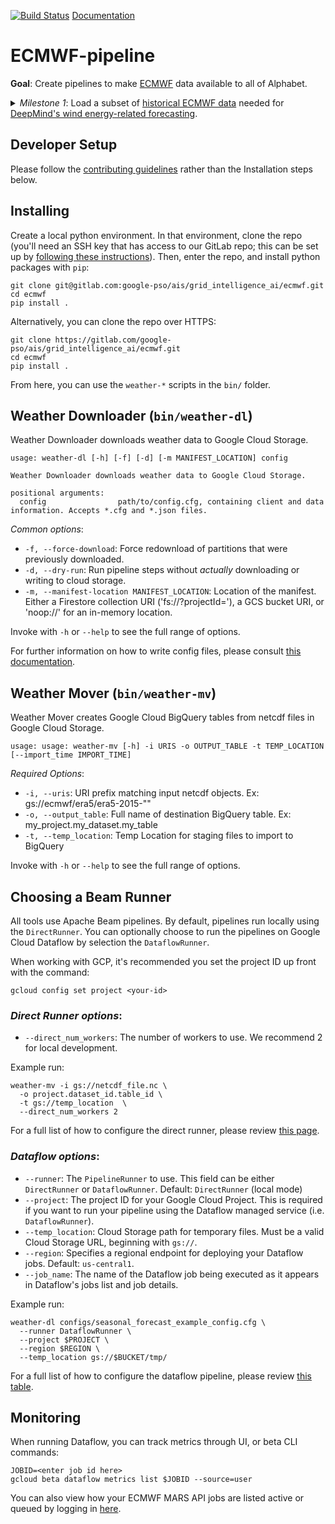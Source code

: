 [![Build Status](https://gitlab.com/google-pso/ais/grid_intelligence_ai/ecmwf/badges/main/pipeline.svg)](https://gitlab.com/google-pso/ais/grid_intelligence_ai/ecmwf/-/pipelines)
[Documentation](https://google-pso.gitlab.io/ais/grid_intelligence_ai/ecmwf/)

# ECMWF-pipeline

**Goal**: Create pipelines to make [ECMWF](https://www.ecmwf.int/) data available to all of Alphabet.

<details>
<summary>
<em>Milestone 1</em>: Load a subset of <a href="https://www.ecmwf.int/en/forecasts/datasets/archive-datasets">historical ECMWF data</a> needed for <a href="https://deepmind.com/blog/article/machine-learning-can-boost-value-wind-energy">DeepMind's wind energy-related forecasting</a>.
</summary>

- ✅ Use MARs API to download ECMWF's HRES forecasts
- ✅ Download ECMWF's ENS forecasts
- ✅ Pipe downloaded data into BigQuery for general use

</details>


## Developer Setup

Please follow the [contributing guidelines](CONTRIBUTING.md) rather than the Installation steps below.

## Installing

Create a local python environment. In that environment, clone the repo (you'll need an SSH key that has
access to our GitLab repo; this can be set up by [following these instructions](https://docs.gitlab.com/ee/ssh/)).
Then, enter the repo, and install python packages with `pip`:

```shell
git clone git@gitlab.com:google-pso/ais/grid_intelligence_ai/ecmwf.git
cd ecmwf
pip install . 
```

Alternatively, you can clone the repo over HTTPS: 
```shell
git clone https://gitlab.com/google-pso/ais/grid_intelligence_ai/ecmwf.git
cd ecmwf
pip install . 
```

From here, you can use the `weather-*` scripts in the `bin/` folder.

## Weather Downloader (`bin/weather-dl`)

Weather Downloader downloads weather data to Google Cloud Storage.

```
usage: weather-dl [-h] [-f] [-d] [-m MANIFEST_LOCATION] config

Weather Downloader downloads weather data to Google Cloud Storage.

positional arguments:
  config                path/to/config.cfg, containing client and data information. Accepts *.cfg and *.json files.
```

_Common options_: 
* `-f, --force-download`: Force redownload of partitions that were previously downloaded.
* `-d, --dry-run`: Run pipeline steps without _actually_ downloading or writing to cloud storage.
* `-m, --manifest-location MANIFEST_LOCATION`:  Location of the manifest. Either a Firestore collection URI 
    ('fs://<my-collection>?projectId=<my-project-id>'), a GCS bucket URI, or 'noop://<name>' for an in-memory location.

Invoke with `-h` or `--help` to see the full range of options.

For further information on how to write config files, please consult [this documentation](Configuration.md).

## Weather Mover (`bin/weather-mv`)

Weather Mover creates Google Cloud BigQuery tables from netcdf files in Google Cloud Storage.

```
usage: usage: weather-mv [-h] -i URIS -o OUTPUT_TABLE -t TEMP_LOCATION [--import_time IMPORT_TIME]

```

_Required Options_:
* `-i, --uris`: URI prefix matching input netcdf objects. Ex: gs://ecmwf/era5/era5-2015-""
* `-o, --output_table`: Full name of destination BigQuery table. Ex: my_project.my_dataset.my_table
* `-t, --temp_location`: Temp Location for staging files to import to BigQuery

Invoke with `-h` or `--help` to see the full range of options.

## Choosing a Beam Runner

All tools use Apache Beam pipelines. By default, pipelines run locally using the `DirectRunner`. You can optionally choose to run the pipelines on Google Cloud Dataflow by selection the `DataflowRunner`.

When working with GCP, it's recommended you set the project ID up front with the command:
```shell
gcloud config set project <your-id>
```

### _Direct Runner options_:
* `--direct_num_workers`: The number of workers to use. We recommend 2 for local development.

Example run:
```shell
weather-mv -i gs://netcdf_file.nc \
  -o project.dataset_id.table_id \
  -t gs://temp_location  \
  --direct_num_workers 2
```

For a full list of how to configure the direct runner, please review
[this page](https://beam.apache.org/documentation/runners/direct/).

### _Dataflow options_:
* `--runner`: The `PipelineRunner` to use. This field can be either `DirectRunner` or `DataflowRunner`. Default: `DirectRunner` (local mode)
* `--project`: The project ID for your Google Cloud Project. This is required if you want to run your pipeline using the Dataflow managed service (i.e. `DataflowRunner`).
* `--temp_location`: Cloud Storage path for temporary files. Must be a valid Cloud Storage URL, beginning with `gs://`.
* `--region`: Specifies a regional endpoint for deploying your Dataflow jobs. Default: `us-central1`.
* `--job_name`: The name of the Dataflow job being executed as it appears in Dataflow's jobs list and job details.


Example run: 
```shell
weather-dl configs/seasonal_forecast_example_config.cfg \
  --runner DataflowRunner \
  --project $PROJECT \
  --region $REGION \
  --temp_location gs://$BUCKET/tmp/
```

For a full list of how to configure the dataflow pipeline, please review 
[this table](https://cloud.google.com/dataflow/docs/guides/specifying-exec-params).

## Monitoring

When running Dataflow, you can track metrics through UI, or beta CLI commands:
```shell
JOBID=<enter job id here>
gcloud beta dataflow metrics list $JOBID --source=user
```

You can also view how your ECMWF MARS API jobs are listed active or queued by logging in [here](https://apps.ecmwf.int/mars-activity/).


